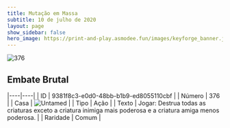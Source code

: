```yaml
---
title: Mutação em Massa
subtitle: 10 de julho de 2020
layout: page
show_sidebar: false
hero_image: https://print-and-play.asmodee.fun/images/keyforge_banner.jpg
---
```


![376](https://cdn.keyforgegame.com/media/card_front/pt/479_376_CP9P6JCRH6CH_pt.png)

## Embate Brutal

|----|----|
| ID | 9381f8c3-e0d0-48bb-b1b9-ed8055110cbf |
| Número | 376 |
| Casa | ![Untamed](https://archonarcana.com/images/thumb/b/bd/Untamed.png/22px-Untamed.png "Indomados") |
| Tipo | Ação |
| Texto | Jogar: Destrua todas as criaturas exceto a criatura inimiga mais poderosa e a criatura amiga menos poderosa. |
| Raridade | Comum |

